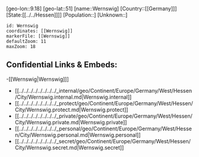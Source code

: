 ﻿---
location: [51,9.18]
mapzoom: [7,12] 
mapmarker: city 
type: City
tags:
- geo/City


SpocWebEntityId: 35556
isDeleted: false
confidential: public

---
[geo-lon::9.18]
[geo-lat::51]
[name::Wernswig]
[Country::[[Germany]]]
[State:[[../../Hessen]]]]
[Population::]
[Unknown::]


```leaflet
id: Wernswig
coordinates: [[Wernswig]]
markerFile: [[Wernswig]]
defaultZoom: 11 
maxZoom: 18
```


## Confidential Links & Embeds: 
-[[Wernswig|Wernswig]]] 
- [[../../../../../../../../_internal/geo/Continent/Europe/Germany/West/Hessen/City/Wernswig.internal.md|Wernswig.internal]] 
- [[../../../../../../../../_protect/geo/Continent/Europe/Germany/West/Hessen/City/Wernswig.protect.md|Wernswig.protect]] 
- [[../../../../../../../../_private/geo/Continent/Europe/Germany/West/Hessen/City/Wernswig.private.md|Wernswig.private]] 
- [[../../../../../../../../_personal/geo/Continent/Europe/Germany/West/Hessen/City/Wernswig.personal.md|Wernswig.personal]] 
- [[../../../../../../../../_secret/geo/Continent/Europe/Germany/West/Hessen/City/Wernswig.secret.md|Wernswig.secret]] 
